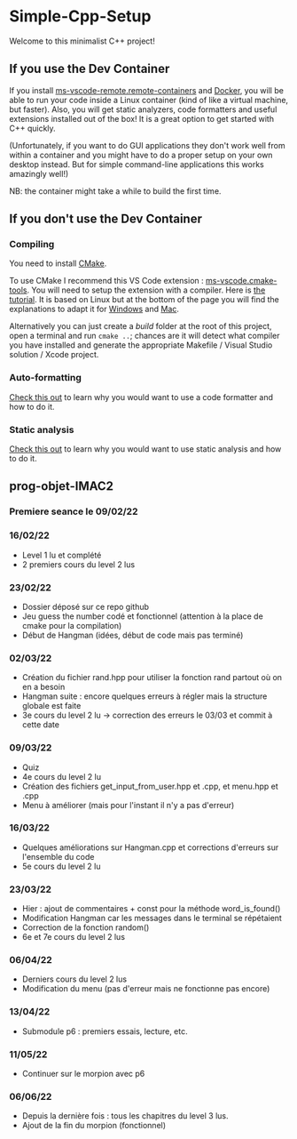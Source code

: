 # Simple-Cpp-Setup

Welcome to this minimalist C++ project!

## If you use the Dev Container

If you install [ms-vscode-remote.remote-containers](https://marketplace.visualstudio.com/items?itemName=ms-vscode-remote.remote-containers) and [Docker](https://www.docker.com/products/docker-desktop), you will be able to run your code inside a Linux container (kind of like a virtual machine, but faster). Also, you will get static analyzers, code formatters and useful extensions installed out of the box! It is a great option to get started with C++ quickly.

(Unfortunately, if you want to do GUI applications they don't work well from within a container and you might have to do a proper setup on your own desktop instead. But for simple command-line applications this works amazingly well!)

NB: the container might take a while to build the first time.

## If you don't use the Dev Container

### Compiling

You need to install [CMake](https://cmake.org/download/).

To use CMake I recommend this VS Code extension : [ms-vscode.cmake-tools](https://marketplace.visualstudio.com/items?itemName=ms-vscode.cmake-tools). You will need to setup the extension with a compiler. Here is [the tutorial](https://code.visualstudio.com/docs/cpp/cmake-linux). It is based on Linux but at the bottom of the page you will find the explanations to adapt it for [Windows](https://code.visualstudio.com/docs/cpp/config-msvc) and [Mac](https://code.visualstudio.com/docs/cpp/config-clang-mac).

Alternatively you can just create a *build* folder at the root of this project, open a terminal and run `cmake ..`; chances are it will detect what compiler you have installed and generate the appropriate Makefile / Visual Studio solution / Xcode project.

### Auto-formatting

[Check this out](https://julesfouchy.github.io//Learn--Clean-Code-With-Cpp/lessons/formatting-tool) to learn why you would want to use a code formatter and how to do it.

### Static analysis

[Check this out](https://julesfouchy.github.io/Learn--Clean-Code-With-Cpp/lessons/static-analysis-and-sanitizers) to learn why you would want to use static analysis and how to do it.



## prog-objet-IMAC2

### Premiere seance le 09/02/22

### 16/02/22
- Level 1 lu et complété
- 2 premiers cours du level 2 lus

### 23/02/22
- Dossier déposé sur ce repo github
- Jeu guess the number codé et fonctionnel (attention à la place de cmake pour la compilation)
- Début de Hangman (idées, début de code mais pas terminé)

### 02/03/22
- Création du fichier rand.hpp pour utiliser la fonction rand partout où on en a besoin
- Hangman suite : encore quelques erreurs à régler mais la structure globale est faite
- 3e cours du level 2 lu
-> correction des erreurs le 03/03 et commit à cette date

### 09/03/22
- Quiz
- 4e cours du level 2 lu
- Création des fichiers get_input_from_user.hpp et .cpp, et menu.hpp et .cpp
- Menu à améliorer (mais pour l'instant il n'y a pas d'erreur)

### 16/03/22
- Quelques améliorations sur Hangman.cpp et corrections d'erreurs sur l'ensemble du code
- 5e cours du level 2 lu

### 23/03/22
- Hier : ajout de commentaires + const pour la méthode word_is_found()
- Modification Hangman car les messages dans le terminal se répétaient
- Correction de la fonction random()
- 6e et 7e cours du level 2 lus

### 06/04/22
- Derniers cours du level 2 lus
- Modification du menu (pas d'erreur mais ne fonctionne pas encore)

### 13/04/22
- Submodule p6 : premiers essais, lecture, etc.

### 11/05/22
- Continuer sur le morpion avec p6

### 06/06/22
- Depuis la dernière fois : tous les chapitres du level 3 lus.
- Ajout de la fin du morpion (fonctionnel)